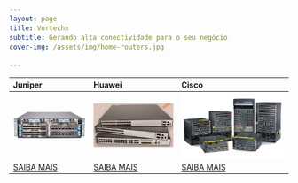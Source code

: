 ```yaml
---
layout: page
title: Vortechx
subtitle: Gerando alta conectividade para o seu negócio
cover-img: /assets/img/home-routers.jpg

---
```

| Juniper | Huawei | Cisco |
| :------ |:--- | :--- |
| ![Optional Text](/assets/img/juniper.jpeg) | ![Optional Text](/assets/img/huawei.jpg) | ![Optional Text](/assets/img/cisco.jpg)  |
| [SAIBA MAIS](https://vortechx.github.io/servicos/) | [SAIBA MAIS](https://vortechx.github.io/servicos/) | [SAIBA MAIS](https://vortechx.github.io/servicos/) |

